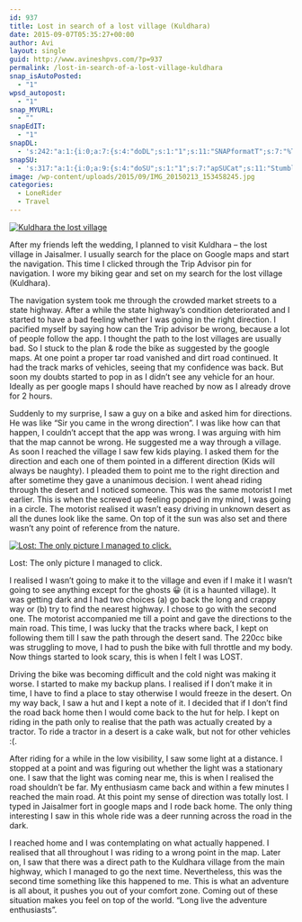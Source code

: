 ```yaml
---
id: 937
title: Lost in search of a lost village (Kuldhara)
date: 2015-09-07T05:35:27+00:00
author: Avi
layout: single
guid: http://www.avineshpvs.com/?p=937
permalink: /lost-in-search-of-a-lost-village-kuldhara
snap_isAutoPosted:
  - "1"
wpsd_autopost:
  - "1"
snap_MYURL:
  - ""
snapEdIT:
  - "1"
snapDL:
  - 's:242:"a:1:{i:0;a:7:{s:4:"doDL";s:1:"1";s:11:"SNAPformatT";s:7:"%TITLE%";s:10:"SNAPformat";s:9:"%EXCERPT%";s:11:"isPrePosted";s:1:"1";s:8:"isPosted";s:1:"1";s:4:"pgID";s:32:"d773cf28ea2d4f932ee17c6cb16c33fc";s:5:"pDate";s:19:"2015-09-07 05:35:42";}}";'
snapSU:
  - 's:317:"a:1:{i:0;a:9:{s:4:"doSU";s:1:"1";s:7:"apSUCat";s:11:"StumbleUpon";s:4:"nsfw";s:1:"0";s:10:"SNAPformat";s:19:"%TITLE% - %EXCERPT%";s:11:"isPrePosted";s:1:"1";s:8:"isPosted";s:1:"1";s:4:"pgID";s:6:"2TvPhF";s:7:"postURL";s:50:"http://www.stumbleupon.com/content/2TvPhF/comments";s:5:"pDate";s:19:"2015-09-07 05:35:41";}}";'
image: /wp-content/uploads/2015/09/IMG_20150213_153458245.jpg
categories:
  - LoneRider
  - Travel
---
```

<a href="https://i2.wp.com/www.avineshpvs.com/wp-content/uploads/2015/09/IMG_20150213_153458245.jpg" data-rel="lightbox-0" data-imagelightbox="0" title=""><img src="https://i2.wp.com/www.avineshpvs.com/wp-content/uploads/2015/09/IMG_20150213_153458245.jpg?resize=600%2C341" alt="Kuldhara the lost village" class="aligncenter size-medium wp-image-943" srcset="https://i2.wp.com/www.avineshpvs.com/wp-content/uploads/2015/09/IMG_20150213_153458245.jpg?resize=600%2C341 600w, https://i2.wp.com/www.avineshpvs.com/wp-content/uploads/2015/09/IMG_20150213_153458245.jpg?resize=1024%2C583 1024w, https://i2.wp.com/www.avineshpvs.com/wp-content/uploads/2015/09/IMG_20150213_153458245.jpg?w=2000 2000w, https://i2.wp.com/www.avineshpvs.com/wp-content/uploads/2015/09/IMG_20150213_153458245.jpg?w=3000 3000w" sizes="(max-width: 600px) 100vw, 600px" data-recalc-dims="1" /></a>

After my friends left the wedding, I planned to visit Kuldhara &#8211; the lost village in Jaisalmer. I usually search for the place on Google maps and start the navigation. This time I clicked through the Trip Advisor pin for navigation. I wore my biking gear and set on my search for the lost village (Kuldhara). 

<!--more-->The navigation system took me through the crowded market streets to a state highway. After a while the state highway&#8217;s condition deteriorated and I started to have a bad feeling whether I was going in the right direction. I pacified myself by saying how can the Trip advisor be wrong, because a lot of people follow the app. I thought the path to the lost villages are usually bad. So I stuck to the plan & rode the bike as suggested by the google maps. At one point a proper tar road vanished and dirt road continued. It had the track marks of vehicles, seeing that my confidence was back. But soon my doubts started to pop in as I didn’t see any vehicle for an hour. Ideally as per google maps I should have reached by now as I already drove for 2 hours. 

Suddenly to my surprise, I saw a guy on a bike and asked him for directions. He was like “Sir you came in the wrong direction”. I was like how can that happen, I couldn’t accept that the app was wrong. I was arguing with him that the map cannot be wrong. He suggested me a way through a village. As soon I reached the village I saw few kids playing. I asked them for the direction and each one of them pointed in a different direction (Kids will always be naughty). I pleaded them to point me to the right direction and after sometime they gave a unanimous decision. I went ahead riding through the desert and I noticed someone. This was the same motorist I met earlier. This is when the screwed up feeling popped in my mind, I was going in a circle. The motorist realised it wasn’t easy driving in unknown desert as all the dunes look like the same. On top of it the sun was also set and there wasn’t any point of reference from the nature. 

<div id="attachment_946" style="width: 610px" class="wp-caption aligncenter">
  <a href="https://i0.wp.com/www.avineshpvs.com/wp-content/uploads/2015/09/IMG_20150209_182437419.jpg" data-rel="lightbox-1" data-imagelightbox="1" title=""><img src="https://i0.wp.com/www.avineshpvs.com/wp-content/uploads/2015/09/IMG_20150209_182437419.jpg?resize=600%2C341" alt="Lost: The only picture I managed to click." class="size-medium wp-image-946" srcset="https://i0.wp.com/www.avineshpvs.com/wp-content/uploads/2015/09/IMG_20150209_182437419.jpg?resize=600%2C341 600w, https://i0.wp.com/www.avineshpvs.com/wp-content/uploads/2015/09/IMG_20150209_182437419.jpg?resize=1024%2C583 1024w, https://i0.wp.com/www.avineshpvs.com/wp-content/uploads/2015/09/IMG_20150209_182437419.jpg?w=2000 2000w, https://i0.wp.com/www.avineshpvs.com/wp-content/uploads/2015/09/IMG_20150209_182437419.jpg?w=3000 3000w" sizes="(max-width: 600px) 100vw, 600px" data-recalc-dims="1" /></a>
  
  <p class="wp-caption-text">
    Lost: The only picture I managed to click.
  </p>
</div>

I realised I wasn&#8217;t going to make it to the village and even if I make it I wasn&#8217;t going to see anything except for the ghosts 😀 (it is a haunted village). It was getting dark and I had two choices (a) go back the long and crappy way or (b) try to find the nearest highway. I chose to go with the second one. The motorist accompanied me till a point and gave the directions to the main road. This time, I was lucky that the tracks where back, I kept on following them till I saw the path through the desert sand. The 220cc bike was struggling to move, I had to push the bike with full throttle and my body. Now things started to look scary, this is when I felt I was LOST. 

Driving the bike was becoming difficult and the cold night was making it worse. I started to make my backup plans. I realised if I don’t make it in time, I have to find a place to stay otherwise I would freeze in the desert. On my way back, I saw a hut and I kept a note of it. I decided that if I don’t find the road back home then I would come back to the hut for help. I kept on riding in the path only to realise that the path was actually created by a tractor. To ride a tractor in a desert is a cake walk, but not for other vehicles :(. 

After riding for a while in the low visibility, I saw some light at a distance. I stopped at a point and was figuring out whether the light was a stationary one. I saw that the light was coming near me, this is when I realised the road shouldn’t be far. My enthusiasm came back and within a few minutes I reached the main road. At this point my sense of direction was totally lost. I typed in Jaisalmer fort in google maps and I rode back home. The only thing interesting I saw in this whole ride was a deer running across the road in the dark.

I reached home and I was contemplating on what actually happened. I realised that all throughout I was riding to a wrong point in the map. Later on, I saw that there was a direct path to the Kuldhara village from the main highway, which I managed to go the next time. Nevertheless, this was the second time something like this happened to me. This is what an adventure is all about, it pushes you out of your comfort zone. Coming out of these situation makes you feel on top of the world. &#8220;Long live the adventure enthusiasts”.